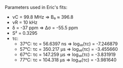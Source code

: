 Parameters used in Eric's fits:

* νC = 99.8 MHz => B₀ ≈ 396.8
* νR = 10 kHz
* δ = -37 ppm => Δσ = -55.5 ppm
* S² = 0.3295
* τc:
  - 37°C: τc = 56.6397 ns => log₁₀(τc) = -7.246879
  - 57°C: τc = 350.217 μs => log₁₀(τc) = -3.455660
  - 67°C: τc = 147.259 μs => log₁₀(τc) = -3.831919
  - 77°C: τc = 104.318 μs => log₁₀(τc) = -3.981640
